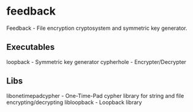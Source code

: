 feedback
========

Feedback - File encryption cryptosystem and symmetric key generator.

Executables
-----------
loopback - Symmetric key generator
cypherhole - Encrypter/Decrypter

Libs
----
libonetimepadcypher - One-Time-Pad cypher library for string and file encrypting/decrypting
libloopback - Loopback library
